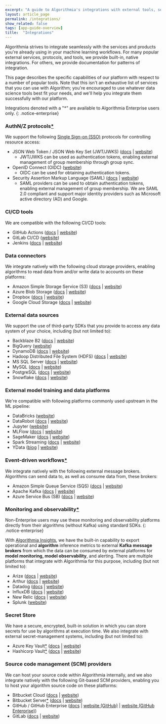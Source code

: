 ```yaml
---
excerpt: "A guide to Algorithmia's integrations with external tools, services, and platforms."
layout: article_page
permalink: /integrations/
show_related: false
tags: [app-guide-overview]
title:  "Integrations"
---
```


Algorithmia strives to integrate seamlessly with the services and products you're already using in your machine learning workflows. For many popular external services, protocols, and tools, we provide built-in, native integrations. For others, we provide documentation for patterns of integration.

This page describes the specific capabilities of our platform with respect to a number of popular tools. Note that this isn't an exhaustive list of services that you can use with Algorithm; you're encouraged to use whatever data science tools best fit your needs, and we'll help you integrate them successfully with our platform.

<span id="enterprise-only"></span>

Integrations denoted with a "*" are available to Algorithmia Enterprise users only.
{: .notice-enterprise}

### AuthN/Z protocols[*](#enterprise-only)

We support the following [Single Sign-on (SSO)](https://en.wikipedia.org/wiki/Single_sign-on) protocols for controlling resource access:

* JSON Web Token / JSON Web Key Set (JWT/JWKS) ([docs](/developers/platform/jwt-authentication) \| [website](https://jwt.io/))
  * JWT/JWKS can be used as authentication tokens, enabling external management of group membership through group sync.
* OpenID Connect (OIDC) ([website](https://auth0.com/docs/protocols/openid-connect-protocol))
  * OIDC can be used for obtaining authentication tokens.
* Security Assertion Markup Language (SAML) ([docs](/developers/platform/saml-authentication) \| [website](https://en.wikipedia.org/wiki/Security_Assertion_Markup_Language))
  * SAML providers can be used to obtain authentication tokens, enabling external management of group membership. We are SAML 2.0 compliant and support major identity providers such as Microsoft active directory (AD) and Google.

### CI/CD tools

We are compatible with the following CI/CD tools:

* GitHub Actions ([docs](/developers/algorithm-development/ci-cd#github-actions) \| [website](https://docs.github.com/en/actions))
* GitLab CI/CD ([website](https://docs.gitlab.com/ee/ci/))
* Jenkins ([docs](/developers/algorithm-development/ci-cd#jenkins) \| [website](https://www.jenkins.io/))

### Data connectors

We integrate natively with the following cloud storage providers, enabling algorithms to read data from and/or write data to accounts on these platforms:

* Amazon Simple Storage Service (S3) ([docs](/developers/data/s3) \| [website](https://aws.amazon.com/s3/))
* Azure Blob Storage ([docs](/developers/data/azureblob) \| [website](https://azure.microsoft.com/en-us/services/storage/blobs/))
* Dropbox ([docs](/developers/data/dropbox) \| [website](https://dropbox.com/))
* Google Cloud Storage ([docs](/developers/data/googlecloudstorage) \| [website](https://cloud.google.com/storage))

### External data sources

We support the use of third-party SDKs that you provide to access any data system of your choice, including (but not limited to):

* Backblaze B2 ([docs](/developers/other-data-sources/backblazeb2) \| [website](https://www.backblaze.com/b2/cloud-storage.html))
* BigQuery ([website](https://cloud.google.com/bigquery))
* DynamoDB ([docs](/developers/other-data-sources/dynamodb) \| [website](https://aws.amazon.com/dynamodb/))
* Hadoop Distributed File System (HDFS) ([docs](/developers/other-data-sources/hdfs) \| [website](https://hadoop.apache.org/))
* MS SQL Server ([docs](/developers/sql-patterns/mssqlserver) \| [website](https://www.microsoft.com/en-us/sql-server/sql-server-downloads))
* MySQL ([docs](/developers/sql-patterns/mysql) \| [website](https://www.mysql.com/))
* PostgreSQL ([docs](/developers/sql-patterns/postgres) \| [website](https://www.postgresql.org/))
* Snowflake ([docs](/developers/other-data-sources/snowflake) \| [website](https://www.snowflake.com/cloud-data-platform/))

### External model training and data platforms

We're compatible with following platforms commonly used upstream in the ML pipeline:

* DataBricks ([website](https://databricks.com/))
* DataRobot ([docs](/developers/integrations/datarobot) \| [website](https://www.datarobot.com/platform/))
* Jupyter ([website](https://jupyter.org/))
* MLFlow ([docs](/developers/clients/mlflow) \| [website](https://www.mlflow.org/))
* SageMaker ([docs](/developers/integrations/sagemaker) \| [website](https://aws.amazon.com/sagemaker/))
* Spark Streaming ([docs](/developers/integrations/spark-streaming) \| [website](https://spark.apache.org/docs/latest/streaming-programming-guide.html))
* YData ([blog](https://algorithmia.com/blog/ydata-and-algorithmia-high-quality-data-meets-enterprise-mlops) \| [website](https://ydata.ai/))

### Event-driven workflows[*](#enterprise-only)

We integrate natively with the following external message brokers. Algorithms can send data to, as well as consume data from, these brokers:

* Amazon Simple Queue Service (SQS) ([docs](/developers/integrations/amazon-sqs) \| [website](https://aws.amazon.com/sqs/))
* Apache Kafka ([docs](/developers/integrations/kafka) \| [website](https://kafka.apache.org/))
* Azure Service Bus (SB) ([docs](/developers/integrations/azure-sb) \| [website](https://azure.microsoft.com/en-us/services/service-bus/))

### Monitoring and observability[*](#enterprise-only)

Non-Enterprise users may use these monitoring and observability platforms directly from their algorithms (without Kafka) using standard SDKs.
{: .notice-enterprise}

With [Algorithmia Insights](/developers/integrations/insights), we have the built-in capability to export operational and **algorithm** inference metrics to external **Kafka** **message brokers** from which the data can be consumed by external platforms for **model monitoring, model observability**, and alerting. There are multiple platforms that integrate with Algorithmia for this purpose, including (but not limited to):

* Arize ([docs](/developers/integrations/arize) \| [website](https://arize.com/))
* Arthur ([docs](/developers/integrations/arthur) \| [website](https://www.arthur.ai/))
* Datadog ([docs](/developers/integrations/datadog) \| [website](https://www.datadoghq.com/))
* InfluxDB ([docs](/developers/integrations/influxdb) \| [website](https://www.influxdata.com/))
* New Relic ([docs](/developers/integrations/newrelic) \| [website](https://newrelic.com/))
* Splunk ([website](https://www.splunk.com/))

### Secret Store

We have a secure, encrypted, built-in solution in which you can store secrets for use by algorithms at execution time. We also integrate with external secret-management systems, including (but not limited to):

* Azure Key Vault[*](#enterprise-only) ([docs](https://training.algorithmia.com/exploring-the-admin-panel/842511#azure-key-vault) \| [website](https://azure.microsoft.com/en-us/services/key-vault/))
* Hashicorp Vault[*](#enterprise-only) ([docs](https://training.algorithmia.com/exploring-the-admin-panel/842511#hashicorp-vault) \| [website](https://www.vaultproject.io/))

### Source code management (SCM) providers

We can host your source code within Algorithmia internally, and we also integrate natively with the following Git-based SCM providers, enabling you to host your algorithm source code on these platforms:

* Bitbucket Cloud ([docs](/developers/algorithm-development/source-code-management#hosting-source-code-on-bitbucket-cloud) \| [website](https://bitbucket.org/product/))
* Bitbucket Server[*](#enterprise-only) ([docs](/developers/algorithm-development/source-code-management#hosting-source-code-on-bitbucket-cloud) \| [website](https://www.atlassian.com/software/bitbucket/enterprise))
* GitHub / GitHub Enterprise ([docs](/developers/algorithm-development/source-code-management#hosting-source-code-on-github) \| [website (GitHub)](https://github.com/) \| [website (GitHub Enterprise)](https://github.com/enterprise))
* GitLab ([docs](/developers/algorithm-development/source-code-management#hosting-source-code-on-github) \| [website](https://about.gitlab.com/))
